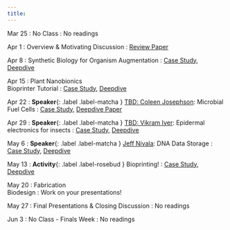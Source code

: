 ```yaml
---
title:
---
```


Mar 25
: No Class
  : No readings

Apr 1
: Overview & Motivating Discussion
  : [Review Paper](#)

Apr 8
: Synthetic Biology for Organism Augmentation
  : [Case Study](#), [Deepdive](#)

Apr 15
: Plant Nanobionics <br/> Bioprinter Tutorial
  : [Case Study](#), [Deepdive](#)
  
Apr 22
: **Speaker**{: .label .label-matcha } [TBD: Coleen Josephson](#): Microbial Fuel Cells
  : [Case Study](#), [Deepdive Paper](#)

Apr 29
: **Speaker**{: .label .label-matcha } [TBD: Vikram Iyer](#): Epidermal electronics for insects
  : [Case Study](#), [Deepdive](#)

May 6
: **Speaker**{: .label .label-matcha } [Jeff Nivala](#): DNA Data Storage
  : [Case Study](#), [Deepdive](#)

May 13
: **Activity**{: .label .label-rosebud } Bioprinting!
  : [Case Study](#), [Deepdive](#)

May 20
: Fabrication <br/> Biodesign
  : Work on your presentations!

May 27
: Final Presentations & Closing Discussion
  : No readings

Jun 3
: No Class - Finals Week
  : No readings